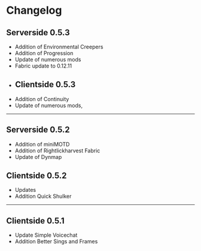 # Changelog
## Serverside 0.5.3
* Addition of Environmental Creepers
* Addition of Progression
* Update of numerous mods
* Fabric update to 0.12.11
* ## Clientside 0.5.3
* Addition of Continuity
* Update of numerous mods,
---
## Serverside 0.5.2
* Addition of miniMOTD
* Addition of Rightlickharvest Fabric
* Update of Dynmap
## Clientside 0.5.2
* Updates
* Addition Quick Shulker
---
## Clientside 0.5.1
* Update Simple Voicechat
* Addition Better Sings and Frames
